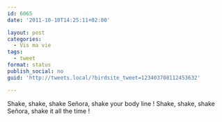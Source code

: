 ```yaml
---
id: 6065
date: '2011-10-10T14:25:11+02:00'

layout: post
categories:
  - Vis ma vie
tags:
  - tweet
format: status
publish_social: no
guid: 'http://tweets.local/?birdsite_tweet=123403708112453632'

---
```


Shake, shake, shake Señora, shake your body line ! Shake, shake, shake Señora, shake it all the time !